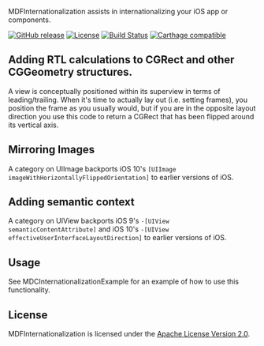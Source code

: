 MDFInternationalization assists in internationalizing your iOS app or components.

[![GitHub release](https://img.shields.io/github/release/material-foundation/material-internationalization-ios.svg)](https://github.com/material-foundation/material-internationalization-ios/releases)
[![License](https://img.shields.io/badge/License-Apache%202.0-blue.svg)](https://github.com/material-foundation/material-internationalization-ios/blob/develop/LICENSE)
[![Build Status](https://travis-ci.org/material-foundation/material-internationalization-ios.svg?branch=stable)](https://travis-ci.org/material-foundation/material-internationalization-ios)
[![Carthage compatible](https://img.shields.io/badge/Carthage-compatible-4BC51D.svg?style=flat)](https://github.com/Carthage/Carthage)

## Adding RTL calculations to CGRect and other CGGeometry structures.

A view is conceptually positioned within its superview in terms of leading/trailing. When it's time
to actually lay out (i.e. setting frames), you position the frame as you usually would, but if you
are in the opposite layout direction you use this code to return a CGRect that has been flipped
around its vertical axis.

## Mirroring Images

A category on UIImage backports iOS 10's `[UIImage imageWithHorizontallyFlippedOrientation]` to
earlier versions of iOS.

## Adding semantic context

A category on UIView backports iOS 9's `-[UIView semanticContentAttribute]` and iOS 10's
`-[UIView effectiveUserInterfaceLayoutDirection]` to earlier versions of iOS.

## Usage

See MDCInternationalizationExample for an example of how to use this functionality.

## License

MDFInternationalization is licensed under the [Apache License Version 2.0](LICENSE).
